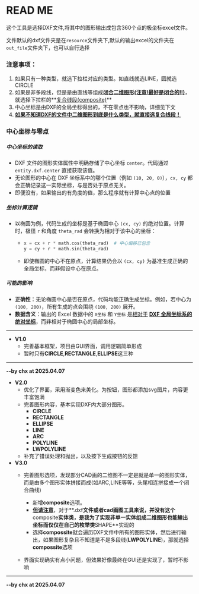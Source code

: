 # READ ME

这个工具是选择DXF文件,将其中的图形输出成包含360个点的极坐标excel文件。

文件默认的dxf文件夹是在`resource`文件夹下,默认的输出excel的文件夹在`out_file`文件夹下，也可以自行选择

### 注意事项：

1. 如果只有一种类型，就选下拉栏对应的类型。如直线就选LINE，圆就选CIRCLE
2. 如果是非多段线，但是是由直线等组成<u>**闭合二维图形(注意!最好是闭合的!!)**</u>，就选择下拉栏的**<u>复合线段(composite)</u>**
3. 中心坐标是由DXF的全局坐标得出的，不在零点也不影响，详细见下文
4. **<u>如果不知道DXF的文件中二维图形到底是什么类型，就直接选复合线段！</u>**


### 中心坐标与零点

#####  中心坐标的读取

- DXF 文件的图形实体属性中明确存储了中心坐标 `center`。代码通过 `entity.dxf.center` 直接获取该值。
- 无论图形的中心在 DXF 坐标系中的哪个位置（例如 `(10, 20, 0)`），`cx, cy` 都会正确记录这一实际坐标，与是否处于原点无关。
- 即便没有，如果输出的有角度的值，那么程序就有计算中心点的位置

##### 坐标计算逻辑

- 以椭圆为例，代码生成的坐标是基于椭圆中心 `(cx, cy)` 的绝对位置。计算时，极径 `r` 和角度 `theta_rad` 会转换为相对于该中心的坐标：

  - ```python
    x = cx + r * math.cos(theta_rad)  # 中心偏移已包含
    y = cy + r * math.sin(theta_rad)
    ```

  - 即使椭圆的中心不在原点，计算结果仍会以 `(cx, cy)` 为基准生成正确的全局坐标，而非假设中心在原点。

##### **可能的影响**

- **正确性**：无论椭圆中心是否在原点，代码均能正确生成坐标。例如，若中心为 `(100, 200)`，所有生成的点会围绕 `(100, 200)` 展开。
- **数据含义**：输出的 Excel 数据中的 `X坐标` 和 `Y坐标` 是<u>相对于</u> **<u>DXF 全局坐标系的绝对坐标</u>**，而非相对于椭圆中心的局部坐标。



------

- **V1.0** 
  - 完善基本框架，项目由GUI界面，调用逻辑简单形成
  - 暂时只有**CIRCLE**,**RECTANGLE**,**ELLIPSE**这三种

------

**--by chx at 2025.04.07**



- **V2.0**
  - 优化了界面，采用渐变色来美化。为按钮，图形都添加svg图片，内容更丰富饱满
  - 完善图形内容，基本实现DXF内大部分图形。
    - **CIRCLE**
    - **RECTANGLE**
    - **ELLIPSE**
    - **LINE**
    - **ARC**
    - **POLYLINE**
    - **LWPOLYLINE**
  - 补充了错误处理和抛出，以及按下生成按钮的反馈
- **V3.0**
  - 完善图形选项，发现部分CAD画的二维图不一定是就是单一的图形实体，而是由多个图形实体拼接而成(如ARC,LINE等等，头尾相连拼接成一个闭合曲线)
    - 新增**composite**选项。
    - **<u>但请注意</u>**，对于**.dxf**文件或者cad画图工具来说，并没有这个**composite**实体类，是我为了实现非单一实体组成二维图形也能输出坐标而仅仅在自己的枚举类**SHAPE**实现的
    - 选择**compossite**就会遍历DXF文件中所有的图形实体，然后进行输出，如果图形复杂且不知道是不是多段线(**LWPOLYLINE**)，那就选择**compossite**选项

  - 界面实现确实有点小问题，但效果好像最终在GUI还是实现了，暂时不影响


------

**--by chx at 2025.04.07**